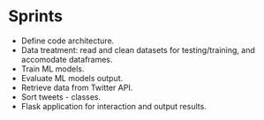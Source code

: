 # Sprints

- Define code architecture.
- Data treatment: read and clean datasets for testing/training, and accomodate dataframes.
- Train ML models.
- Evaluate ML models output.
- Retrieve data from Twitter API.
- Sort tweets - classes.
- Flask application for interaction and output results.